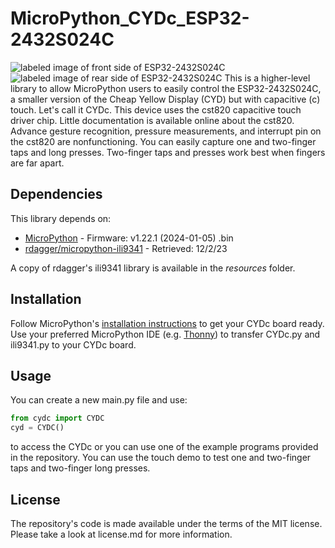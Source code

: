 # MicroPython_CYDc_ESP32-2432S024C
![labeled image of front side of ESP32-2432S024C](/images/Front_Labeled_ESP32-2432S024C.PNG)
![labeled image of rear side of ESP32-2432S024C](/images/Rear_Labeled_ESP32-2432S024C.PNG)
This is a higher-level library to allow MicroPython users to easily control the ESP32-2432S024C, a smaller version of the Cheap Yellow Display (CYD) but with capacitive (c) touch. Let's call it CYDc. This device uses the cst820 capacitive touch driver chip. Little documentation is available online about the cst820. Advance gesture recognition, pressure measurements, and interrupt pin on the cst820 are nonfunctioning. You can easily capture one and two-finger taps and long presses. Two-finger taps and presses work best when fingers are far apart.


## Dependencies
This library depends on:
* [MicroPython](https://micropython.org/download/ESP32_GENERIC/) - Firmware: v1.22.1 (2024-01-05) .bin
* [rdagger/micropython-ili9341](https://github.com/rdagger/micropython-ili9341/) - Retrieved: 12/2/23

A copy of rdagger's ili9341 library is available in the _resources_ folder.


## Installation
Follow MicroPython's [installation instructions](https://learn.adafruit.com/adafruit-clue) to get your CYDc board ready. Use your preferred MicroPython IDE (e.g. [Thonny](https://thonny.org/)) to transfer CYDc.py and ili9341.py to your CYDc board.


## Usage
You can create a new main.py file and use:
```python
from cydc import CYDC
cyd = CYDC()
```
to access the CYDc or you can use one of the example programs provided in the repository. You can use the touch demo to test one and two-finger taps and two-finger long presses.


## License
The repository's code is made available under the terms of the MIT license. Please take a look at license.md for more information.
